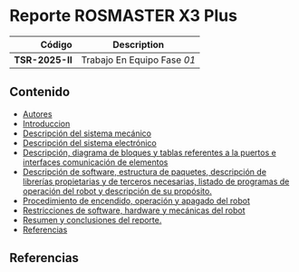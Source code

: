 # Reporte ROSMASTER X3 Plus

| Código | Description |
| ------:| ----------- | 
| **TSR-2025-II** | Trabajo En Equipo Fase *01* |

## Contenido

- [Autores](./../README.md)
- [Introduccion](./Files/Introduccion.md)
- [Descripción del sistema mecánico](./Files/Sistema_mecanico.md)
- [Descripción del sistema electrónico](./Files/Sistema_electronico.md)
- [Descripción, diagrama de bloques y tablas referentes a la puertos e interfaces comunicación de elementos](./Files/Sistema_comunicacion.md)
- [Descripción de software, estructura de paquetes, descripción de librerías propietarias y de terceros necesarias, listado de  programas de operación del robot  y descripción de su propósito.](./Files/Software_paquetes_y_librerias.md)
- [Procedimiento de encendido, operación y apagado del robot](./Files/Encendido_y_operacion.md)
- [Restricciones de software, hardware y mecánicas del robot](./Files/Restricciones.md)
- [Resumen y conclusiones del reporte.](./Files/Conclusion.md)
- [Referencias](#Referencias)

## Referencias
